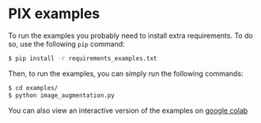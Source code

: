 # PIX examples

To run the examples you probably need to install extra requirements. To do so,
use the following `pip` command:

```bash
$ pip install -r requirements_examples.txt
```

Then, to run the examples, you can simply run the following commands:

```bash
$ cd examples/
$ python image_augmentation.py
```
You can also view an interactive version of the examples on [google colab](https://colab.research.google.com/drive/1EJG6VNhH5aJNy9sT7jUQkgYP5GeGPUvw?usp=sharing)
